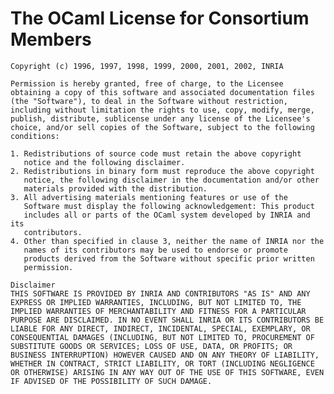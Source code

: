 The OCaml License for Consortium Members
========================================

    Copyright (c) 1996, 1997, 1998, 1999, 2000, 2001, 2002, INRIA

    Permission is hereby granted, free of charge, to the Licensee
    obtaining a copy of this software and associated documentation files
    (the "Software"), to deal in the Software without restriction,
    including without limitation the rights to use, copy, modify, merge,
    publish, distribute, sublicense under any license of the Licensee's
    choice, and/or sell copies of the Software, subject to the following
    conditions:

    1. Redistributions of source code must retain the above copyright
       notice and the following disclaimer.
    2. Redistributions in binary form must reproduce the above copyright
       notice, the following disclaimer in the documentation and/or other
       materials provided with the distribution.
    3. All advertising materials mentioning features or use of the
       Software must display the following acknowledgement: This product
       includes all or parts of the OCaml system developed by INRIA and its
       contributors.
    4. Other than specified in clause 3, neither the name of INRIA nor the
       names of its contributors may be used to endorse or promote
       products derived from the Software without specific prior written
       permission.

    Disclaimer
    THIS SOFTWARE IS PROVIDED BY INRIA AND CONTRIBUTORS "AS IS" AND ANY
    EXPRESS OR IMPLIED WARRANTIES, INCLUDING, BUT NOT LIMITED TO, THE
    IMPLIED WARRANTIES OF MERCHANTABILITY AND FITNESS FOR A PARTICULAR
    PURPOSE ARE DISCLAIMED. IN NO EVENT SHALL INRIA OR ITS CONTRIBUTORS BE
    LIABLE FOR ANY DIRECT, INDIRECT, INCIDENTAL, SPECIAL, EXEMPLARY, OR
    CONSEQUENTIAL DAMAGES (INCLUDING, BUT NOT LIMITED TO, PROCUREMENT OF
    SUBSTITUTE GOODS OR SERVICES; LOSS OF USE, DATA, OR PROFITS; OR
    BUSINESS INTERRUPTION) HOWEVER CAUSED AND ON ANY THEORY OF LIABILITY,
    WHETHER IN CONTRACT, STRICT LIABILITY, OR TORT (INCLUDING NEGLIGENCE
    OR OTHERWISE) ARISING IN ANY WAY OUT OF THE USE OF THIS SOFTWARE, EVEN
    IF ADVISED OF THE POSSIBILITY OF SUCH DAMAGE.
        
